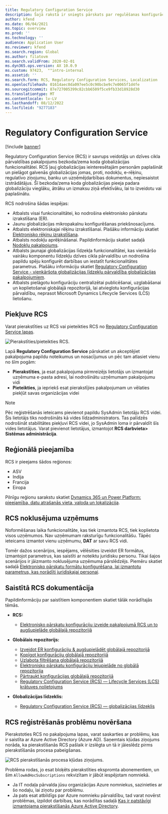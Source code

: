 ```yaml
---
title: Regulatory Configuration Service
description: Šajā rakstā ir sniegts pārskats par regulēšanas konfigurācijas pakalpojuma (RCS) iespējām un skaidrots, kā piekļūt pakalpojumam.
author: kfend
ms.date: 06/04/2021
ms.topic: overview
ms.prod: ''
ms.technology: ''
audience: Application User
ms.reviewer: kfend
ms.search.region: Global
ms.author: filatovm
ms.search.validFrom: 2020-02-01
ms.dyn365.ops.version: AX 10.0.9
ms.custom: 97423,  ""intro-internal
ms.assetid: ''
ms.search.form: RCS, Regulatory Configuration Services, Localization
ms.openlocfilehash: 01614aec0da097ee5c0c90bcbe9c7e0065f1d4fe
ms.sourcegitcommit: 87e727005399c82cbb6509f5ce9fb33d18928d30
ms.translationtype: MT
ms.contentlocale: lv-LV
ms.lasthandoff: 08/12/2022
ms.locfileid: "9277183"
---
```

# <a name="regulatory-configuration-service"></a>Regulatory Configuration Service

[!include [banner](../includes/banner.md)]

Regulatory Configuration Service (RCS) ir savrups veidotājs un dzīves cikla pārvaldības pakalpojums bezkoda/zema koda globalizācijas funkcionalitātei. RCS ļauj globalizācijas ieinteresētajām personām paplašināt un pielāgot galvenās globalizācijas jomas, proti, nodokļu, e-rēķinu, regulatīvo ziņojumu, banku un uzņēmējdarbības dokumentus, nepiesaistot izstrādātājus. Šī bezkoda/zema koda globalizācijas pieeja padara globalizāciju vieglāku, ātrāku un izmaksu ziņā efektīvāku, lai to izveidotu vai paplašinātu.

RCS nodrošina šādas iespējas:

- Atbalsts visai funkcionalitātei, ko nodrošina elektronisko pārskatu izrakstīšana (ER).
- Jaunu globalizācijas mikropakalnu konfigurēšanas priekšnosacījums.
- Atbalsts elektroniskajai rēķinu izrakstīšanai. Plašāku informāciju skatiet [Elektronisko rēķinu izrakstīšana](/dynamics365-release-plan/2021wave1/finance-operations/dynamics365-finance/electronic-invoicing-add-on-dynamics-365-ga).
- Atbalsts nodokļu aprēķināšanai. Papildinformāciju skatiet sadaļā [Nodokļu pakalpojums](/dynamics365-release-plan/2021wave1/finance-operations/dynamics365-finance/tax-service-preview).
- Atbalsts jaunajai globalizācijas līdzekļa funkcionalitātei, kas vienkāršo vairāku komponentu līdzekļu dzīves cikla pārvaldību un nodrošina papildu spēju konfigurēt darbības un iestatīt funkcionalitātes parametrus. Plašāku informāciju skatiet [Regulatory Configuration Service - vienkāršota globalizācijas līdzekļu pārvaldība globalizācijas pakalpojumiem](/dynamics365-release-plan/2021wave1/finance-operations/dynamics365-finance/regulatory-configuration-service-simplified-globalization-feature-management-globalization-services).
- Atbalsts pielāgotu konfigurāciju centralizētai publicēšanai, uzglabāšanai un koplietošanai globālajā repozitorijā, lai atvieglotu konfigurācijas pārvaldību, neprasot Microsoft Dynamics Lifecycle Services (LCS) lietošanu.

## <a name="access-rcs"></a>Piekļuve RCS

Varat pierakstīties uz RCS vai pieteikties RCS no [Regulatory Configuration Service lapas](https://marketing.configure.global.dynamics.com/).

![Pierakstīties/pieteikties RCS.](media/202103_RCS%20Marketing%20page_updated_1.jpg)

Lapā **Regulatory Configuration Service** pārskatiet un akceptējiet pakalpojuma papildu noteikumus un nosacījumus un pēc tam atlasiet vienu no šīm pogām:

- **Pierakstīties**, ja esat pakalpojuma pirmreizējs lietotājs un izmantojat uzņēmuma e-pasta adresi, lai nodrošinātu uzņēmumam pakalpojumu vidi
- **Pieteikties**, ja iepriekš esat pierakstījies pakalpojumam un vēlaties piekļūt savas organizācijas videi

> [!NOTE] 
> Pēc reģistrēšanās ieteicams pievienot papildu SysAdmin lietotāju RCS videi. Šis lietotājs tiks nodrošināts kā vides līdzadministrators. Tas palīdzēs nodrošināt stabilitātes piekļuvi RCS videi, jo SysAdmin loma ir pārvaldīt šīs vides lietotājus. Varat pievienot lietotājus, izmantojot **RCS darbvieta> Sistēmas administrācija**.

## <a name="regional-availability"></a>Reģionālā pieejamība

RCS ir pieejams šādos reģionos:

- ASV
- Indija
- Francija
- Eiropa

Pilnīgu reģionu sarakstu skatiet [Dynamics 365 un Power Platform: pieejamība, datu atrašanās vieta, valoda un lokalizācija](https://aka.ms/dynamics_365_international_availability_deck).

## <a name="rcs-default-company"></a>RCS noklusējuma uzņēmums

Noformēšanas laika funkcionalitāte, kas tiek izmantota RCS, tiek koplietota visos uzņēmumos. Nav uzņēmumam raksturīgu funkcionalitāšu. Tāpēc ieteicams izmantot vienu uzņēmumu, **DAT** ar savu RCS vidi.

Tomēr dažos scenārijos, iespējams, vēlēsities izveidot ER formātus, izmantojot parametrus, kas saistīti ar noteiktu juridisku personu. Tikai šajos scenārijos ir jāizmanto noklusējuma uzņēmuma pārslēdzējs. Piemēru skatiet sadaļā [Elektronisko pārskatu formātu konfigurēšana, lai izmantotu parametrus, kas norādīti juridiskajai personai](../../fin-ops-core/dev-itpro/analytics/er-app-specific-parameters-configure-format.md).

## <a name="related-rcs-documentation"></a>Saistītā RCS dokumentācija

Papildinformāciju par saistītiem komponentiem skatiet tālāk norādītajās tēmās.

- **RCS:**

    - [Elektronisko pārskatu konfigurāciju izveide pakalpojumā RCS un to augšupielāde globālajā repozitorijā](rcs-global-repo-upload.md)

- **Globālais repozitorijs:**

    - [Izveidot ER konfigurāciju & augšupielādēt globālajā repozitorijā](rcs-global-repo-upload.md)
    - [Kopīgot konfigurāciju globālajā repozitorijā](rcs-global-repo-share-configuration.md)
    - [Uzlabota filtrēšana globālajā repozitorijā](enhanced-filtering-global-repo.md)
    - [Elektronisko pārskatu konfigurāciju lejupielāde no globālā repozitorija](../../fin-ops-core/dev-itpro/analytics/er-download-configurations-global-repo.md)
    - [Pārtraukt konfigurācijas globālajā repozitorijā](discontinuing-configurations-rcs-global-repo.md)
    - [Regulatory Configuration Service (RCS) — Lifecycle Services (LCS) krātuves nolietojums](rcs-lcs-repo-dep-faq.md)

- **Globalizācijas līdzeklis:**

    - [Regulatory Configuration Service (RCS) — globalizācijas līdzeklis](/dynamics365-release-plan/2021wave1/finance-operations/dynamics365-finance/regulatory-configuration-service-simplified-globalization-feature-management-globalization-services)


## <a name="troubleshooting-rcs-sign-up"></a>RCS reģistrēšanās problēmu novēršana

Pierakstoties RCS no pakalpojuma lapas, varat saskarties ar problēmu, kas ir saistīta ar Azure Active Directory (Azure AD). Saņemtais kļūdas ziņojums norāda, ka pierakstīšanās RCS pašlaik ir izslēgta un tā ir jāieslēdz pirms pierakstīšanās procesa pabeigšanas.

![RCS pierakstīšanās procesa kļūdas ziņojums.](media/01_RCSSignUpError.jpg)

Problēma rodas, jo esat bloķēts pierakstīties ekspromta abonementiem, un šim `AllowAdHocSubscriptions` rekvizītam ir jābūt iespējotam nomniekā. 

- Ja IT nodaļa pārvalda jūsu organizācijas Azure nomniekus, sazinieties ar šo nodaļu, lai ziņotu par problēmu.
- Ja pats esat atbildīgs par Azure nomnieku pārvaldību, tad varat novērst problēmas, izpildot darbības, kas norādītas sadaļā [Kas ir patstāvīgi izmantojama pierakstīšanās Azure Active Directory](/azure/active-directory/enterprise-users/directory-self-service-signup#how-do-i-control-self-service-settings).
